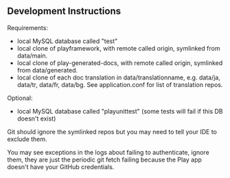Development Instructions
------------------------

Requirements:
- local MySQL database called "test"
- local clone of playframework, with remote called origin, symlinked from data/main.
- local clone of play-generated-docs, with remote called origin, symlinked from data/generated.
- local clone of each doc translation in data/translationname, e.g. data/ja, data/tr, data/fr, data/bg. See application.conf for list of translation repos.

Optional:
- local MySQL database called "playunittest" (some tests will fail if this DB doesn't exist)

Git should ignore the symlinked repos but you may need to tell your IDE to exclude them.

You may see exceptions in the logs about failing to authenticate, ignore them, they are just the periodic git fetch failing because the Play app doesn't have your GitHub credentials.
